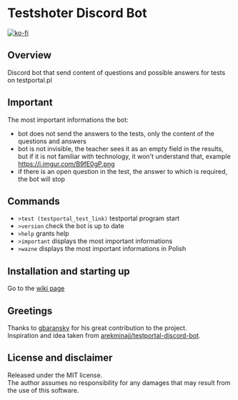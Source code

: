 # Testshoter Discord Bot

[![ko-fi](https://ko-fi.com/img/githubbutton_sm.svg)](https://ko-fi.com/Q5Q83N219)

## Overview

Discord bot that send content of questions and possible answers for tests on testportal.pl

## Important

The most important informations the bot:

- bot does not send the answers to the tests, only the content of the questions and answers
- bot is not invisible, the teacher sees it as an empty field in the results, but if it is not familiar with technology, it won't understand that, example <https://i.imgur.com/B9fE0gP.png>
- if there is an open question in the test, the answer to which is required, the bot will stop

## Commands

- `>test (testportal_test_link)` testportal program start
- `>version` check the bot is up to date
- `>help` grants help
- `>important` displays the most important informations
- `>wazne` displays the most important informations in Polish

## Installation and starting up

Go to the [wiki page](https://github.com/fhodun/testshoter/wiki/Installation-and-starting-up)

## Greetings

Thanks to [gbaransky](https://github.com/gbaranski) for his great contribution to the project.  
Inspiration and idea taken from [arekminajj/testportal-discord-bot](https://github.com/arekminajj/testportal-discord-bot).

## License and disclaimer

Released under the MIT license.  
The author assumes no responsibility for any damages that may result from the use of this software.
